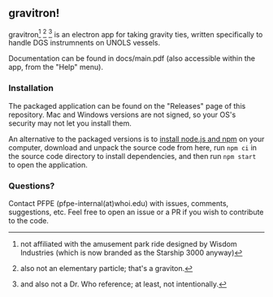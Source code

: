 ## gravitron!

gravitron[^1] [^2] [^3] is an electron app for taking gravity ties, written specifically to handle DGS instrumnents on UNOLS vessels. 

Documentation can be found in docs/main.pdf (also accessible within the app, from the "Help" menu).

### Installation
The packaged application can be found on the "Releases" page of this repository. Mac and Windows versions are not signed, so your OS's security may not let you install them.

An alternative to the packaged versions is to [install node.js and npm](https://nodejs.org/en/download/) on your computer, download and unpack the source code from here, run `npm ci` in the source code directory to install dependencies, and then run `npm start` to open the application.

### Questions?
Contact PFPE (pfpe-internal(at)whoi.edu) with issues, comments, suggestions, etc. Feel free to open an issue or a PR if you wish to contribute to the code.

[^1]: not affiliated with the amusement park ride designed by Wisdom Industries (which is now branded as the Starship 3000 anyway)
[^2]: also not an elementary particle; that's a graviton.
[^3]: and also not a Dr. Who reference; at least, not intentionally.